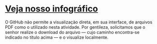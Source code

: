 # [Veja nosso infográfico](docs/infografico_formas_escrever_requisitos_software_grupo_4.pdf)
O GitHub não permite a visualização direta, em sua interface, de arquivos PDF como o utilizado nesta atividade. Por gentileza, solicitamos que o senhor realize o download do arquivo — cujo caminho encontra-se indicado no título acima — e o visualize localmente.
